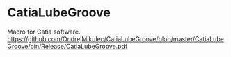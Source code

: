 # CatiaLubeGroove
Macro for Catia software.
https://github.com/OndrejMikulec/CatiaLubeGroove/blob/master/CatiaLubeGroove/bin/Release/CatiaLubeGroove.pdf
